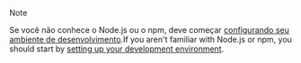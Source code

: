 >[!NOTE]
> <span data-ttu-id="3ad5f-101">Se você não conhece o Node.js ou o npm, deve começar [configurando seu ambiente de desenvolvimento](../overview/set-up-your-dev-environment.md).</span><span class="sxs-lookup"><span data-stu-id="3ad5f-101">If you aren't familiar with Node.js or npm, you should start by [setting up your development environment](../overview/set-up-your-dev-environment.md).</span></span>